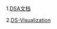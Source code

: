 1.[DSA文档](https://www.kancloud.cn/kancloud/data-structure-and-algorithm-notes/72897)

2.[DS-Visualization](https://www.cs.usfca.edu/~galles/visualization/Algorithms.html)
